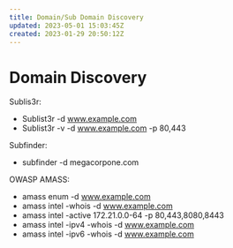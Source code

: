 ```yaml
---
title: Domain/Sub Domain Discovery
updated: 2023-05-01 15:03:45Z
created: 2023-01-29 20:50:12Z
---
```


# Domain Discovery

Sublis3r:

- Sublist3r -d www.example.com
- Sublist3r -v -d www.example.com -p 80,443

Subfinder: 
- subfinder -d megacorpone.com

OWASP AMASS: 

- amass enum -d www.example.com
- amass intel -whois -d www.example.com
- amass intel -active 172.21.0.0-64 -p 80,443,8080,8443
- amass intel -ipv4 -whois -d www.example.com
- amass intel -ipv6 -whois -d www.example.com